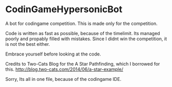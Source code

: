 # CodinGameHypersonicBot

A bot for codingame competition. This is made only for the competition.

Code is written as fast as possible, because of the timelimit. Its managed poorly and propably filled with mistakes. Since I didnt win the competition, it is not the best either. 

Embrace yourself before looking at the code. 

Credits to Two-Cats Blog for the A Star Pathfinding, which I borrowed for this. 
http://blog.two-cats.com/2014/06/a-star-example/

Sorry, Its all in one file, because of the codingame IDE. 


